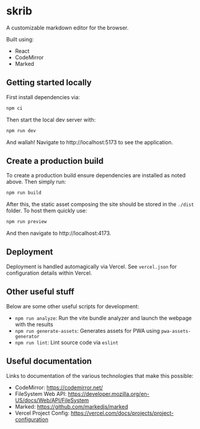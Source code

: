 # skrib

A customizable markdown editor for the browser.

Built using:

- React
- CodeMirror
- Marked

## Getting started locally

First install dependencies via:

```bash
npm ci
```

Then start the local dev server with:

```bash
npm run dev
```

And wallah! Navigate to http://localhost:5173 to see the application.

## Create a production build

To create a production build ensure dependencies are installed as noted above. Then simply run:

```bash
npm run build
```

After this, the static asset composing the site should be stored in the `./dist` folder. To host them quickly use:

```bash
npm run preview
```

And then navigate to http://localhost:4173.

## Deployment

Deployment is handled automagically via Vercel. See `vercel.json` for configuration details within Vercel.

## Other useful stuff

Below are some other useful scripts for development:

- `npm run analyze`: Run the vite bundle analyzer and launch the webpage with the results
- `npm run generate-assets`: Generates assets for PWA using `pwa-assets-generator`
- `npm run lint`: Lint source code via `eslint`

## Useful documentation

Links to documentation of the various technologies that make this possible:

- CodeMirror: https://codemirror.net/
- FileSystem Web API: https://developer.mozilla.org/en-US/docs/Web/API/FileSystem
- Marked: https://github.com/markedjs/marked
- Vercel Project Config: https://vercel.com/docs/projects/project-configuration
